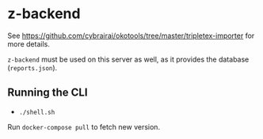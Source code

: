 # z-backend

See https://github.com/cybrairai/okotools/tree/master/tripletex-importer
for more details.

`z-backend` must be used on this server as well, as it provides the database
(`reports.json`).

## Running the CLI

- `./shell.sh`

Run `docker-compose pull` to fetch new version.
